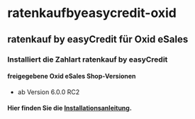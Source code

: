 # ratenkaufbyeasycredit-oxid
## ratenkauf by easyCredit für Oxid eSales
### Installiert die Zahlart ratenkauf by easyCredit
#### freigegebene Oxid eSales Shop-Versionen
- ab Version 6.0.0 RC2

#### Hier finden Sie die [Installationsanleitung](Installationshandbuch.pdf).

